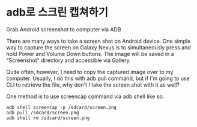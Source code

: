 # adb로 스크린 캡쳐하기 
Grab Android screenshot to computer via ADB

There are many ways to take a screen shot on Android device. One simple way to capture the screen on Galaxy Nexus is to simultaneously press and hold Power and Volume Down buttons. The image will be saved in a "Screenshot" directory and accessible via Gallery.

Quite often, however, I need to copy the captured image over to my computer. Usually, I do this with adb pull command, but if I'm going to use CLI to retrieve the file, why don't I take the screen shot with it as well?

One method is to use screencap command via adb shell like so:
```
adb shell screencap -p /sdcard/screen.png
adb pull /sdcard/screen.png
adb shell rm /sdcard/screen.png
```
